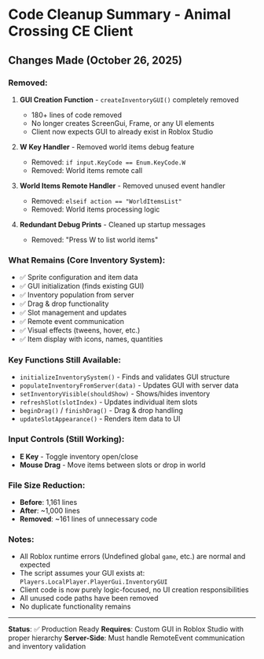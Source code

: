 # Code Cleanup Summary - Animal Crossing CE Client

## Changes Made (October 26, 2025)

### Removed:
1. **GUI Creation Function** - `createInventoryGUI()` completely removed
   - 180+ lines of code removed
   - No longer creates ScreenGui, Frame, or any UI elements
   - Client now expects GUI to already exist in Roblox Studio

2. **W Key Handler** - Removed world items debug feature
   - Removed: `if input.KeyCode == Enum.KeyCode.W`
   - Removed: World items remote call

3. **World Items Remote Handler** - Removed unused event handler
   - Removed: `elseif action == "WorldItemsList"`
   - Removed: World items processing logic

4. **Redundant Debug Prints** - Cleaned up startup messages
   - Removed: "Press W to list world items"

### What Remains (Core Inventory System):
- ✅ Sprite configuration and item data
- ✅ GUI initialization (finds existing GUI)
- ✅ Inventory population from server
- ✅ Drag & drop functionality
- ✅ Slot management and updates
- ✅ Remote event communication
- ✅ Visual effects (tweens, hover, etc.)
- ✅ Item display with icons, names, quantities

### Key Functions Still Available:
- `initializeInventorySystem()` - Finds and validates GUI structure
- `populateInventoryFromServer(data)` - Updates GUI with server data
- `setInventoryVisible(shouldShow)` - Shows/hides inventory
- `refreshSlot(slotIndex)` - Updates individual item slots
- `beginDrag()` / `finishDrag()` - Drag & drop handling
- `updateSlotAppearance()` - Renders item data to UI

### Input Controls (Still Working):
- **E Key** - Toggle inventory open/close
- **Mouse Drag** - Move items between slots or drop in world

### File Size Reduction:
- **Before**: 1,161 lines
- **After**: ~1,000 lines
- **Removed**: ~161 lines of unnecessary code

### Notes:
- All Roblox runtime errors (Undefined global `game`, etc.) are normal and expected
- The script assumes your GUI exists at: `Players.LocalPlayer.PlayerGui.InventoryGUI`
- Client code is now purely logic-focused, no UI creation responsibilities
- All unused code paths have been removed
- No duplicate functionality remains

---

**Status**: ✅ Production Ready
**Requires**: Custom GUI in Roblox Studio with proper hierarchy
**Server-Side**: Must handle RemoteEvent communication and inventory validation
